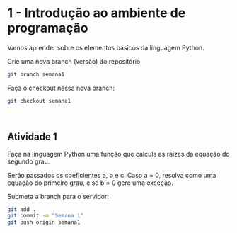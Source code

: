 # 1 - Introdução ao ambiente de programação
Vamos aprender sobre os elementos básicos da linguagem Python.

Crie uma nova branch (versão) do repositório:

```bash
git branch semana1
```

Faça o checkout nessa nova branch:

```bash
git checkout semana1
```
<br />

## Atividade 1

Faça na linguagem Python uma função que calcula as raízes da equação do segundo grau.

Serão passados os coeficientes a, b e c. Caso a = 0, resolva como uma equação do primeiro grau, e se b = 0 gere uma exceção.

Submeta a branch para o servidor:

```bash
git add .
git commit -m "Semana 1"
git push origin semana1
```